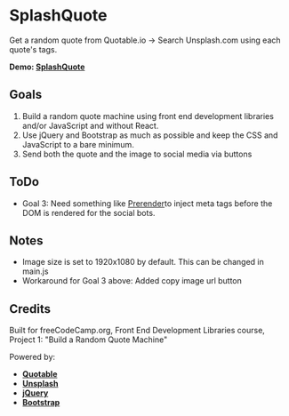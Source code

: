 # SplashQuote
Get a random quote from Quotable.io -> Search Unsplash.com using each quote's tags.

**Demo: [SplashQuote](https://markrusselldev.github.io/splashquote/)**


## Goals
1. Build a random quote machine using front end development libraries and/or JavaScript and without React.
2. Use jQuery and Bootstrap as much as possible and keep the CSS and JavaScript to a bare minimum.
3. Send both the quote and the image to social media via buttons

## ToDo
- Goal 3: Need something like [Prerender](https://prerender.io)to inject meta tags before the DOM is rendered for the social bots.

## Notes
- Image size is set to 1920x1080 by default. This can be changed in main.js
- Workaround for Goal 3 above: Added copy image url button


## Credits
Built for freeCodeCamp.org, Front End Development Libraries course, Project 1: "Build a Random Quote Machine"


Powered by:
- **[Quotable](https://github.com/lukePeavey/quotable)**
- **[Unsplash](https://unsplash.com)**
- **[jQuery](https://jquery.com)**
- **[Bootstrap](https://getbootstrap.com/)**

